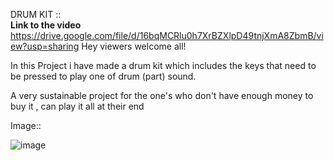  DRUM KIT   :: <br>
 **Link to the video**<br>
 https://drive.google.com/file/d/16bqMCRlu0h7XrBZXlpD49tnjXmA8ZbmB/view?usp=sharing
 Hey viewers welcome all!
 
 In this Project i have made a drum kit which includes the keys that need to be pressed to play one of drum (part) sound.
 
 A very sustainable project for the one's who don't have enough money to buy it , can play it all at their end 
 
 Image::
 
 ![image](https://user-images.githubusercontent.com/100613653/181891422-24625f08-b12b-4b17-a74e-291706e69ba2.png)

